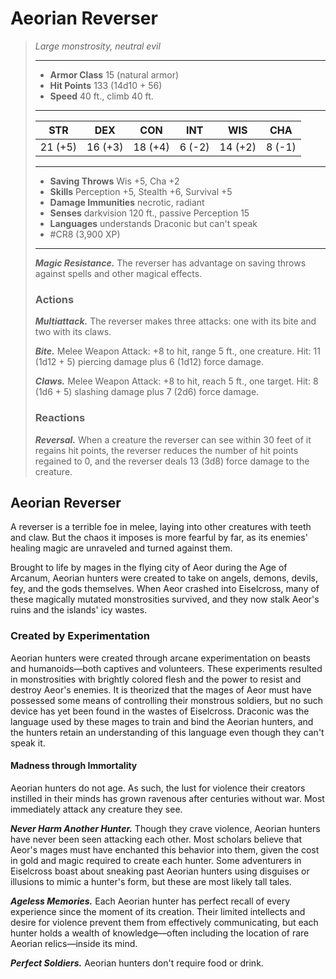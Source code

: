# Aeorian Reverser
>*Large monstrosity, neutral evil*
>___
>- **Armor Class** 15 (natural armor)
>- **Hit Points** 133 (14d10 + 56)
>- **Speed** 40 ft., climb 40 ft.
>___
>|STR|DEX|CON|INT|WIS|CHA|
>|:---:|:---:|:---:|:---:|:---:|:---:|
>|21 (+5)|16 (+3)|18 (+4)|6 (-2)|14 (+2)|8 (-1)|
>___
>- **Saving Throws** Wis +5, Cha +2
>- **Skills** Perception +5, Stealth +6, Survival +5
>- **Damage Immunities** necrotic, radiant
>- **Senses** darkvision 120 ft., passive Perception 15
>- **Languages** understands Draconic but can't speak
>- #CR8 (3,900 XP)
>___
>***Magic Resistance.*** The reverser has advantage on saving throws against spells and other magical effects.  
>
>### Actions
>***Multiattack.*** The reverser makes three attacks: one with its bite and two with its claws.  
>
>***Bite.*** Melee Weapon Attack: +8 to hit, range 5 ft., one creature. Hit: 11 (1d12 + 5) piercing damage plus 6 (1d12) force damage.  
>
>***Claws.*** Melee Weapon Attack: +8 to hit, reach 5 ft., one target. Hit: 8 (1d6 + 5) slashing damage plus 7 (2d6) force damage.  
>
>### Reactions
>***Reversal.*** When a creature the reverser can see within 30 feet of it regains hit points, the reverser reduces the number of hit points regained to 0, and the reverser deals 13 (3d8) force damage to the creature.

## Aeorian Reverser

A reverser is a terrible foe in melee, laying into other creatures with teeth and claw. But the chaos it imposes is more fearful by far, as its enemies' healing magic are unraveled and turned against them.

Brought to life by mages in the flying city of Aeor during the Age of Arcanum, Aeorian hunters were created to take on angels, demons, devils, fey, and the gods themselves. When Aeor crashed into Eiselcross, many of these magically mutated monstrosities survived, and they now stalk Aeor's ruins and the islands' icy wastes.

### Created by Experimentation
Aeorian hunters were created through arcane experimentation on beasts and humanoids—both captives and volunteers. These experiments resulted in monstrosities with brightly colored flesh and the power to resist and destroy Aeor's enemies. It is theorized that the mages of Aeor must have possessed some means of controlling their monstrous soldiers, but no such device has yet been found in the wastes of Eiselcross. Draconic was the language used by these mages to train and bind the Aeorian hunters, and the hunters retain an understanding of this language even though they can't speak it.

#### Madness through Immortality
Aeorian hunters do not age. As such, the lust for violence their creators instilled in their minds has grown ravenous after centuries without war. Most immediately attack any creature they see.

***Never Harm Another Hunter.*** Though they crave violence, Aeorian hunters have never been seen attacking each other. Most scholars believe that Aeor's mages must have enchanted this behavior into them, given the cost in gold and magic required to create each hunter. Some adventurers in Eiselcross boast about sneaking past Aeorian hunters using disguises or illusions to mimic a hunter's form, but these are most likely tall tales.

***Ageless Memories.*** Each Aeorian hunter has perfect recall of every experience since the moment of its creation. Their limited intellects and desire for violence prevent them from effectively communicating, but each hunter holds a wealth of knowledge—often including the location of rare Aeorian relics—inside its mind.

***Perfect Soldiers.*** Aeorian hunters don't require food or drink.